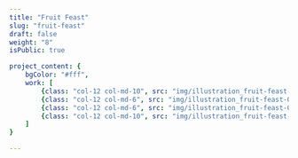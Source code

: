 ```yaml
---
title: "Fruit Feast"
slug: "fruit-feast"
draft: false
weight: "8"
isPublic: true

project_content: {
	bgColor: "#fff",
	work: [ 
		{class: "col-12 col-md-10", src: "img/illustration_fruit-feast-02.png"},
		{class: "col-12 col-md-6", src: "img/illustration_fruit-feast-04.jpg"},
		{class: "col-12 col-md-6", src: "img/illustration_fruit-feast-05.jpg"},
		{class: "col-12 col-md-10", src: "img/illustration_fruit-feast-03.png"},
	]
}

---
```

